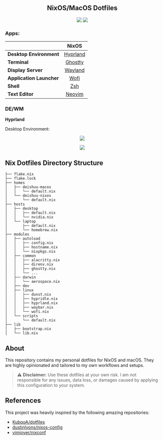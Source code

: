 <h2 align="center">NixOS/MacOS Dotfiles</h2>
<p align="center">
  <img src="https://img.shields.io/static/v1?label=Hyprland&message=Stable&style=flat&logo=hyprland&colorA=24273A&colorB=8AADF4&logoColor=CAD3F5"/>
  <a href="https://nixos.org/">
    <img src="https://img.shields.io/badge/NixOS-Unstable-informational.svg?style=flat&logo=nixos&logoColor=CAD3F5&colorA=24273A&colorB=8AADF4">
  </a>
</p>

### Apps:

|                          |                       NixOS                       |
| ------------------------ | :-----------------------------------------------: |
| **Desktop Environment**  |         [Hyprland](https://hyprland.org)          |
| **Terminal**             | [Ghostty](https://github.com/ghostty-org/ghostty) |
| **Display Server**       |    [Wayland](https://wayland.freedesktop.org)     |
| **Application Launcher** |     [Wofi](https://github.com/SimplyCEO/wofi)     |
| **Shell**                |         [Zsh](https://zsh.sourceforge.io)         |
| **Text Editor**          |            [Neovim](https://neovim.io)            |

### DE/WM

**Hyprland**

Desktop Environment:

<p align="center"><img src="https://imgur.com/iQUVcRU.png"></p>
<p align="center"><img src="https://i.imgur.com/AdLcIbZ.png"></p>

## Nix Dotfiles Directory Structure

```
├── flake.nix
├── flake.lock
├── homes
│   ├── deishuu-macos
│   │   └── default.nix
│   └── deishuu-nixos
│       └── default.nix
├── hosts
│   ├── desktop
│   │   ├── default.nix
│   │   └── nvidia.nix
│   └── laptop
│       ├── default.nix
│       └── homebrew.nix
├── modules
│   ├── autoload
│   │   ├── config.nix
│   │   ├── hostname.nix
│   │   └── nixpkgs.nix
│   ├── common
│   │   ├── alacritty.nix
│   │   ├── direnv.nix
│   │   ├── ghostty.nix
│   │   └── ...
│   ├── darwin
│   │   └── aerospace.nix
│   ├── dev
│   ├── linux
│   │   ├── dunst.nix
│   │   ├── hypridle.nix
│   │   ├── hyprland.nix
│   │   ├── waybar.nix
│   │   └── wofi.nix
│   └── scripts
│       └── default.nix
├── lib
│   ├── bootstrap.nix
│   └── lib.nix
```

## About

This repository contains my personal dotfiles for NixOS and macOS.
They are highly opinionated and tailored to my own workflows and setups.

> ⚠️ **Disclaimer:**
> Use these dotfiles at your own risk. I am not responsible for any issues, data loss, or damages caused by applying this configuration to your system.

## References

This project was heavily inspired by the following amazing repositories:

- [KubqoA/dotfiles](https://github.com/KubqoA/dotfiles)
- [dustinlyons/nixos-config](https://github.com/dustinlyons/nixos-config)
- [vimjoyer/nixconf](https://github.com/vimjoyer/nixconf)
